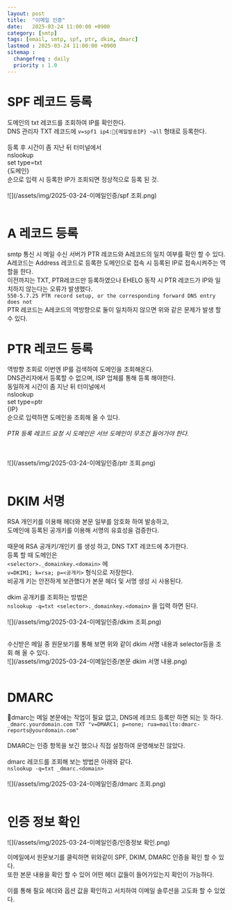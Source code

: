 ```yaml
---
layout: post
title:  "이메일 인증"
date:   2025-03-24 11:00:00 +0900
category: [smtp]
tags: [email, smtp, spf, ptr, dkim, dmarc]
lastmod : 2025-03-24 11:00:00 +0900
sitemap :
  changefreq : daily
  priority : 1.0
---
```


# SPF 레코드 등록
도메인의 txt 레코드를 조회하여 IP를 확인한다.<br>
DNS 관리자 TXT 레코드에 `v=spf1 ip4:{메일발송IP} ~all` 형태로 등록한다. <br/>
<br>
등록 후 시간이 좀 지난 뒤 터미널에서<br>
nslookup<br>
set type=txt<br>
{도메인}<br>
순으로 입력 시 등록한 IP가 조회되면 정상적으로 등록 된 것.<br>
<br>
![](/assets/img/2025-03-24-이메일인증/spf 조회.png)<br/>
<br>

# A 레코드 등록
smtp 통신 시 메일 수신 서버가 PTR 레코드와 A레코드의 일치 여부를 확인 할 수 있다.<br>
A레코드는 Address 레코드로 등록한 도메인으로 접속 시 등록된 IP로 접속시켜주는 역할을 한다.<br>
이전까지는 TXT, PTR레코드만 등록하였으나 EHELO 동작 시 PTR 레코드가 IP와 일치하지 않는다는 오류가 발생했다.<br>
`550-5.7.25 PTR record setup, or the corresponding forward DNS entry does not` 
<br>
PTR 레코드는 A레코드의 역방향으로 둘이 일치하지 않으면 위와 같은 문제가 발생 할 수 있다.

# PTR 레코드 등록
역방향 조회로 이번엔 IP를 검색하여 도메인을 조회해온다.<br>
DNS관리자에서 등록할 수 없으며, ISP 업체를 통해 등록 해야한다.<br>
동일하게 시간이 좀 지난 뒤 터미널에서<br>
nslookup<br>
set type=ptr<br>
{IP}<br>
순으로 입력하면 도메인을 조회해 올 수 있다.<br>
<br>
*PTR 등록 레코드 요청 시 도메인은 서브 도메인이 무조건 들어가야 한다.*<br>
<br><br>

![](/assets/img/2025-03-24-이메일인증/ptr 조회.png)<br/>
<br>
# DKIM  서명
RSA 개인키를 이용해 헤더와 본문 일부를 암호화 하여 발송하고,<br>
도메인에 등록된 공개키를 이용해 서명의 유효성을 검증한다.<br>
<br>
때문에 RSA 공개키/개인키 를 생성 하고, DNS TXT 레코드에 추가한다.<br>
등록 할 때 도메인은<br> 
`<selector>._domainkey.<domain>` 에<br> 
`v=DKIM1; k=rsa; p=<공개키>` 형식으로 저장한다.<br>
비공개 키는 안전하게 보관했다가 본문 헤더 및 서명 생성 시 사용된다.<br>
<br>
dkim 공개키를 조회하는 방법은<br> 
`nslookup -q=txt <selector>._domainkey.<domain>` 을 입력 하면 된다.<br>
<br>
![](/assets/img/2025-03-24-이메일인증/dkim 조회.png)<br/>
<br>

수신받은 메일 중 원문보기를 통해 보면 위와 같이 dkim 서명 내용과 selector등을 조회 해 올 수 있다.<br>
![](/assets/img/2025-03-24-이메일인증/본문 dkim 서명 내용.png)<br/>
<br>
# DMARC
dmarc는 메일 본문에는 작업이 필요 없고, DNS에 레코드 등록만 하면 되는 듯 하다.<br>
`_dmarc.yourdomain.com TXT "v=DMARC1; p=none; rua=mailto:dmarc-reports@yourdomain.com"`<br>
<br>
DMARC는 인증 항목을 보긴 했으나 직접 설정하여 운영해보진 않았다.<br>
<br>
dmarc 레코드를 조회해 보는 방법은 아래와 같다.<br>
`nslookup -q=txt _dmarc.<domain>`<br>
<br>
![](/assets/img/2025-03-24-이메일인증/dmarc 조회.png)<br/>
<br>
# 인증 정보 확인
![](/assets/img/2025-03-24-이메일인증/인증정보 확인.png)<br/>

이메일에서 원문보기를 클릭하면 위와같이 SPF, DKIM, DMARC 인증을 확인 할 수 있다.<br>
또한 본문 내용을 확인 할 수 있어 어떤 헤더 값들이 들어가있는지 확인이 가능하다.<br>
<br>
이를 통해 필요 헤더와 옵션 값을 확인하고 서치하여 이메일 솔루션을 고도화 할 수 있었다.<br>
<br>
